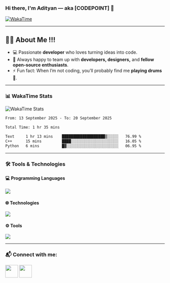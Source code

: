 ### Hi there, I'm Adityan — aka **[CODEPOINT]** 👋  

[![WakaTime](https://wakatime.com/badge/user/6e3a0c30-2bd0-42f4-ab2e-46ad6a870c65.svg)](https://wakatime.com/@6e3a0c30-2bd0-42f4-ab2e-46ad6a870c65)  

---

## 👨‍💻 About Me  !!! 
- 💻 Passionate **developer** who loves turning ideas into code.  
- 👯 Always happy to team up with **developers, designers,** and **fellow open-source enthusiasts**.  
- ⚡ Fun fact: When I’m not coding, you’ll probably find me **playing drums 🥁**.  

---

### 📊 WakaTime Stats

![WakaTime Stats](https://github-readme-stats.vercel.app/api/wakatime?username=6e3a0c30-2bd0-42f4-ab2e-46ad6a870c65&layout=compact&theme=tokyonight)

<!--START_SECTION:waka-->

```txt
From: 13 September 2025 - To: 20 September 2025

Total Time: 1 hr 35 mins

Text     1 hr 13 mins    ███████████████████▒░░░░░   76.99 %
C++      15 mins         ████░░░░░░░░░░░░░░░░░░░░░   16.05 %
Python   6 mins          █▓░░░░░░░░░░░░░░░░░░░░░░░   06.95 %
```

<!--END_SECTION:waka-->

---

<!-- ### 📈 GitHub Stats

![GitHub Stats](https://github-readme-stats.vercel.app/api?username=AdityanVerma&show_icons=true&theme=tokyonight)
![Top Languages](https://github-readme-stats.vercel.app/api/top-langs/?username=AdityanVerma&layout=compact&theme=tokyonight)

--- -->

### 🛠️ Tools & Technologies

#### 💻 Programming Languages
<p>
<img src="https://skillicons.dev/icons?i=c,cpp,java,python,js" />
</p>

#### 🌐 Technologies
<p>
<img src="https://skillicons.dev/icons?i=html,css,tailwind,react,nodejs,express,mongodb,mysql,rest" />
</p>

#### ⚙️ Tools
<p>
<img src="https://skillicons.dev/icons?i=vscode,sublime,git,github,postman" />
</p>



---

### 📬 Connect with me:

<p align="left">
<a href="https://www.linkedin.com/in/adityan-verma-b09905227/"><img src="https://github.com/gauravghongde/social-icons/blob/master/SVG/White/LinkedIN_white.svg" width="40" padding="20px"/></a>
<a href="https://www.instagram.com/adityan_verma/"><img src="https://github.com/gauravghongde/social-icons/blob/master/SVG/White/Instagram_white.svg" width="40"/></a>
</p>
